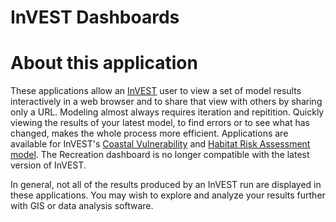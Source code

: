 InVEST Dashboards
=====

About this application
=========================

These applications allow an [InVEST](http://www.naturalcapitalproject.org/invest) user to view a set of model results interactively in a web browser and to share that view with others by sharing only a URL. Modeling almost always requires iteration and repitition. Quickly viewing the results of your latest model, to find errors or to see what has changed, makes the whole process more efficient. Applications are available for InVEST's [Coastal Vulnerability](http://vulpes.sefs.uw.edu/ttapp/cv-dash.php) and [Habitat Risk Assessment model](http://vulpes.sefs.uw.edu/ttapp/hra-dash.php). The Recreation dashboard is no longer compatible with the latest version of InVEST. 

In general, not all of the results produced by an InVEST run are displayed in these applications.
You may wish to explore and analyze your results further with GIS or data analysis software.